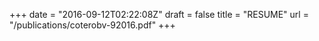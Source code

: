 +++
date = "2016-09-12T02:22:08Z"
draft = false
title = "RESUME"
url = "/publications/coterobv-92016.pdf"
+++

